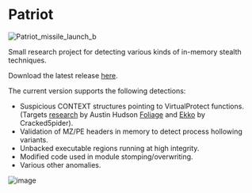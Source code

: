 # Patriot
![Patriot_missile_launch_b](https://user-images.githubusercontent.com/56411054/178175726-bc2c843c-103e-4366-8221-45d64a033e00.jpg)

Small research project for detecting various kinds of in-memory stealth techniques. 

Download the latest release [here](https://github.com/joe-desimone/patriot/releases/tag/v0.3).

The current version supports the following detections:
- Suspicious CONTEXT structures pointing to VirtualProtect functions. (Targets [research](https://suspicious.actor/2022/05/05/mdsec-nighthawk-study.html) by Austin Hudson [Foliage](https://github.com/y11en/FOLIAGE/tree/master/source) and [Ekko](https://github.com/Cracked5pider/Ekko) by Cracked5pider).
- Validation of MZ/PE headers in memory to detect process hollowing variants.
- Unbacked executable regions running at high integrity.
- Modified code used in module stomping/overwriting.
- Various other anomalies.

![image](https://user-images.githubusercontent.com/56411054/178175830-4289dd66-39d8-46c4-bd1d-f31f25baf8fa.png)

